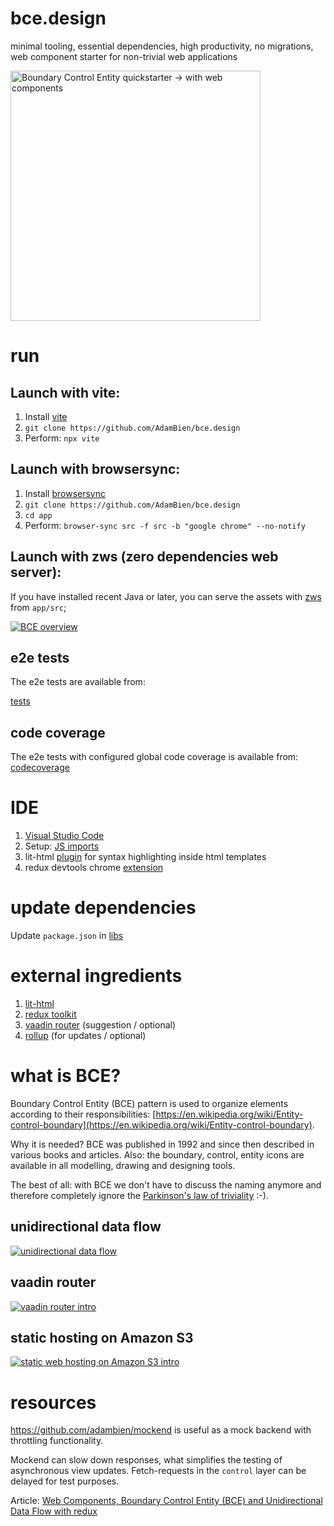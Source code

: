 # bce.design

minimal tooling, essential dependencies, high productivity, no migrations, web component starter for non-trivial web applications

<img src="https://repository-images.githubusercontent.com/355100926/4731b900-979e-11eb-9014-3b30688cc691" alt="Boundary Control Entity quickstarter -> with web components" height="400"/>

# run


## Launch with vite:

1. Install [vite](https://vitejs.dev)
2. `git clone https://github.com/AdamBien/bce.design`
3. Perform: `npx vite`


## Launch with browsersync:

1. Install [browsersync](https://www.browsersync.io)
2. `git clone https://github.com/AdamBien/bce.design`
3. `cd app`
4. Perform: `browser-sync src -f src -b "google chrome" --no-notify`

## Launch with zws (zero dependencies web server):

If you have installed recent Java or later, you can serve the assets with [zws](https://github.com/adamBien/zws) from `app/src`;

[![BCE overview](https://i.ytimg.com/vi/LYzGgCW0OxY/mqdefault.jpg)](https://www.youtube.com/embed/LYzGgCW0OxY?rel=0)


## e2e tests

The e2e tests are available from:

[tests](./tests/)

## code coverage

The e2e tests with configured global code coverage is available from: [codecoverage](./codecoverage/)

# IDE

1. [Visual Studio Code](https://code.visualstudio.com)
2. Setup: [JS imports](https://www.adam-bien.com/roller/abien/entry/fixing_es_6_import_autocompletion)
3. lit-html [plugin](https://marketplace.visualstudio.com/items?itemName=bierner.lit-html) for syntax highlighting inside html templates
4. redux devtools chrome [extension](https://github.com/zalmoxisus/redux-devtools-extension)

# update dependencies

Update `package.json` in [libs](https://github.com/AdamBien/bce.design/tree/main/libs)

# external ingredients

1. [lit-html](https://lit.dev/docs/libraries/standalone-templates/)
2. [redux toolkit](https://redux-toolkit.js.org)
3. [vaadin router](https://vaadin.com/router) (suggestion / optional)
4. [rollup](https://rollupjs.org/) (for updates / optional)

# what is BCE?

Boundary Control Entity (BCE) pattern is used to organize elements according to their responsibilities:  [https://en.wikipedia.org/wiki/Entity-control-boundary](https://en.wikipedia.org/wiki/Entity-control-boundary).

Why it is needed? BCE was published in 1992 and since then described in various books and articles. Also: the boundary, control, entity icons are available in all modelling, drawing and designing tools. 

The best of all: with BCE we don't have to discuss the naming anymore and therefore completely ignore the [Parkinson's law of triviality](https://en.wikipedia.org/wiki/Law_of_triviality) :-).

## unidirectional data flow

[![unidirectional data flow](https://i.ytimg.com/vi/zjtaLLs2eSM/mqdefault.jpg)](https://www.youtube.com/embed/zjtaLLs2eSM?rel=0)

## vaadin router

[![vaadin router intro](https://i.ytimg.com/vi/Fxi9YdM0qFw/mqdefault.jpg)](https://www.youtube.com/watch?v=Fxi9YdM0qFw)

## static hosting on Amazon S3

[![static web hosting on Amazon S3 intro](https://i.ytimg.com/vi/EtvyaUJjg_E/mqdefault.jpg)](https://www.youtube.com/watch?v=EtvyaUJjg_E)


# resources

https://github.com/adambien/mockend is useful as a mock backend with throttling functionality. 

Mockend can slow down responses, what simplifies the testing of asynchronous view updates. Fetch-requests in the `control` layer can be delayed for test purposes.

Article: [Web Components, Boundary Control Entity (BCE) and Unidirectional Data Flow with redux](https://adambien.blog/roller/abien/entry/web_components_boundary_control_entity)